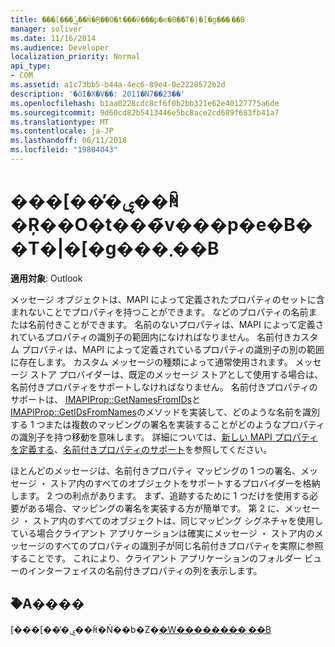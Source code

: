 ```yaml
---
title: ���[���̕ۑ��ꏊ�Ŗ��O�t���̃v���p�e�B��T�|�[�g���܂��B
manager: soliver
ms.date: 11/16/2014
ms.audience: Developer
localization_priority: Normal
api_type:
- COM
ms.assetid: a1c73bb5-b44a-4ec6-89e4-0e2228572b2d
description: '�ŏI�X�V��: 2011�N7��23��'
ms.openlocfilehash: b1aa0228cdc8cf6f0b2bb321e62e40127775a6de
ms.sourcegitcommit: 9d60cd82b5413446e5bc8ace2cd689f683fb41a7
ms.translationtype: MT
ms.contentlocale: ja-JP
ms.lasthandoff: 06/11/2018
ms.locfileid: "19804043"
---
```

# <a name="supporting-named-properties-in-message-stores"></a>���[���̕ۑ��ꏊ�Ŗ��O�t���̃v���p�e�B��T�|�[�g���܂��B

  
  
**適用対象**: Outlook 
  
メッセージ オブジェクトは、MAPI によって定義されたプロパティのセットに含まれないことでプロパティを持つことができます。 などのプロパティの名前または名前付きことができます。 名前のないプロパティは、MAPI によって定義されているプロパティの識別子の範囲内になければなりません。 名前付きカスタム プロパティは、MAPI によって定義されているプロパティの識別子の別の範囲に存在します。 カスタム メッセージの種類によって通常使用されます。 メッセージ ストア プロバイダーは、既定のメッセージ ストアとして使用する場合は、名前付きプロパティをサポートしなければなりません。 名前付きプロパティのサポートは、 [IMAPIProp::GetNamesFromIDs](imapiprop-getnamesfromids.md)と[IMAPIProp::GetIDsFromNames](imapiprop-getidsfromnames.md)のメソッドを実装して、どのような名前を識別する 1 つまたは複数のマッピングの署名を実装することがどのようなプロパティの識別子を持つ移動を意味します。 詳細については、[新しい MAPI プロパティを定義する](defining-new-mapi-properties.md)、[名前付きプロパティのサポート](supporting-named-properties.md)を参照してください。
  
ほとんどのメッセージは、名前付きプロパティ マッピングの 1 つの署名、メッセージ ・ ストア内のすべてのオブジェクトをサポートするプロバイダーを格納します。 2 つの利点があります。 まず、追跡するために 1 つだけを使用する必要がある場合、マッピングの署名を実装する方が簡単です。 第 2 に、メッセージ ・ ストア内のすべてのオブジェクトは、同じマッピング シグネチャを使用している場合クライアント アプリケーションは確実にメッセージ ・ ストア内のメッセージのすべてのプロパティの識別子が同じ名前付きプロパティを実際に参照することです。 これにより、クライアント アプリケーションのフォルダー ビューのインターフェイスの名前付きプロパティの列を表示します。
  
## <a name="see-also"></a>�֘A����



[���[���̕ۑ��ꏊ�Ń��b�Z�[�W��������܂��B](implementing-messages-in-message-stores.md)

